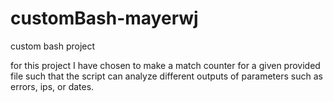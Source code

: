 # customBash-mayerwj

 custom bash project

for this project I have chosen to make a match counter for a given provided file such that the script can analyze different outputs of parameters such as errors, ips, or dates.
